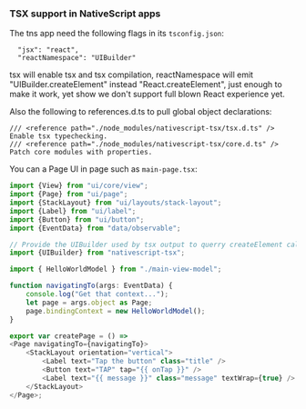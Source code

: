 ### TSX support in NativeScript apps

The tns app need the following flags in its `tsconfig.json`:
```
  "jsx": "react",
  "reactNamespace": "UIBuilder"
```
tsx will enable tsx and tsx compilation, reactNamespace will emit "UIBuilder.createElement" instead "React.createElement",
just enough to make it work, yet show we don't support full blown React experience yet.

Also the following to references.d.ts to pull global object declarations:
```
/// <reference path="./node_modules/nativescript-tsx/tsx.d.ts" /> Enable tsx typechecking.
/// <reference path="./node_modules/nativescript-tsx/core.d.ts" /> Patch core modules with properties.
```

You can a Page UI in page such as `main-page.tsx`:
``` TypeScript
import {View} from "ui/core/view";
import {Page} from "ui/page";
import {StackLayout} from "ui/layouts/stack-layout";
import {Label} from "ui/label";
import {Button} from "ui/button";
import {EventData} from "data/observable";

// Provide the UIBuilder used by tsx output to querry createElement calls.
import {UIBuilder} from "nativescript-tsx";

import { HelloWorldModel } from "./main-view-model";

function navigatingTo(args: EventData) {
    console.log("Get that context...");
    let page = args.object as Page;
    page.bindingContext = new HelloWorldModel();
}

export var createPage = () =>
<Page navigatingTo={navigatingTo}>
    <StackLayout orientation="vertical">
        <Label text="Tap the button" class="title" /> 
        <Button text="TAP" tap="{{ onTap }}" />
        <Label text="{{ message }}" class="message" textWrap={true} />
    </StackLayout>
</Page>;
```